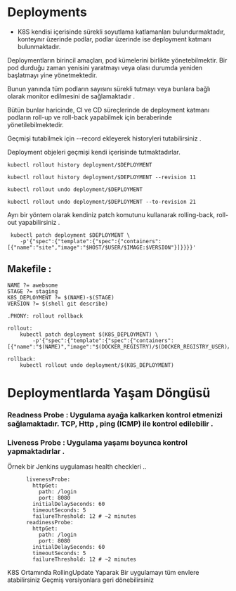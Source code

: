 # Deployments

* K8S kendisi içerisinde sürekli soyutlama katlamanları bulundurmaktadır, konteynır üzerinde podlar, podlar üzerinde ise deployment katmanı bulunmaktadır. 


Deploymentların birincil amaçları, pod kümelerini birlikte yönetebilmektir. Bir pod durduğu zaman yenisini yaratmayı veya olası durumda yeniden başlatmayı yine yönetmektedir.

Bunun yanında tüm podların sayısını sürekli tutmayı veya bunlara bağlı olarak monitor edilmesini de sağlamaktadır .



Bütün bunlar haricinde, CI ve CD süreçlerinde de deployment katmanı podların roll-up ve roll-back yapabilmek için beraberinde yönetilebilmektedir. 

Geçmişi tutabilmek için --record ekleyerek historyleri tutabilirsiniz . 

  Deployment objeleri geçmişi kendi içerisinde tutmaktadırlar. 
  

    kubectl rollout history deployment/$DEPLOYMENT
   
    kubectl rollout history deployment/$DEPLOYMENT --revision 11
    
    kubectl rollout undo deployment/$DEPLOYMENT

    kubectl rollout undo deployment/$DEPLOYMENT --to-revision 21

    
    
Ayrı bir yöntem olarak kendiniz patch komutunu kullanarak rolling-back, roll-out yapabilirsiniz .


     kubectl patch deployment $DEPLOYMENT \
        -p'{"spec":{"template":{"spec":{"containers":[{"name":"site","image":"$HOST/$USER/$IMAGE:$VERSION"}]}}}}'
        



## Makefile : 



    NAME ?= awebsome
    STAGE ?= staging
    K8S_DEPLOYMENT ?= $(NAME)-$(STAGE)
    VERSION ?= $(shell git describe)

    .PHONY: rollout rollback

    rollout:
        kubectl patch deployment $(K8S_DEPLOYMENT) \
            -p'{"spec":{"template":{"spec":{"containers":[{"name":"$(NAME)","image":"$(DOCKER_REGISTRY)/$(DOCKER_REGISTRY_USER)/$(NAME):$(VERSION)"}]}}}}'

    rollback:
        kubectl rollout undo deployment/$(K8S_DEPLOYMENT)
        
        
        
        
# Deploymentlarda Yaşam Döngüsü 

### Readness Probe : Uygulama ayağa kalkarken kontrol etmenizi sağlamaktadır. TCP, Http , ping (ICMP) ile kontrol edilebilir .

### Liveness Probe : Uygulama yaşamı boyunca kontrol yapmaktadırlar . 

Örnek bir Jenkins uygulaması health checkleri ..


          livenessProbe:
            httpGet:
              path: /login
              port: 8080
            initialDelaySeconds: 60
            timeoutSeconds: 5
            failureThreshold: 12 # ~2 minutes
          readinessProbe:
            httpGet:
              path: /login
              port: 8080
            initialDelaySeconds: 60
            timeoutSeconds: 5
            failureThreshold: 12 # ~2 minutes
            
            

K8S Ortamında RollingUpdate Yaparak 
Bir uygulamayı tüm envlere atabilirsiniz 
Geçmiş versiyonlara geri dönebilirsiniz 
